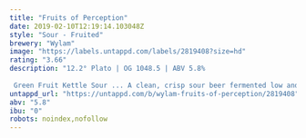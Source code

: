 ```yaml
---
title: "Fruits of Perception"
date: 2019-02-10T12:19:14.103048Z
style: "Sour - Fruited"
brewery: "Wylam"
image: "https://labels.untappd.com/labels/2819408?size=hd"
rating: "3.66"
description: "12.2° Plato | OG 1048.5 | ABV 5.8%  Green Fruit Kettle Sour ... A clean, crisp sour beer fermented low and slow using a single lager strain with an addition of fresh kiwi fruit, honeydew melon and cucumber. 'If the fruits of perception were cleansed everything would appear to man as it is... Infinite'."
untappd_url: "https://untappd.com/b/wylam-fruits-of-perception/2819408"
abv: "5.8"
ibu: "0"
robots: noindex,nofollow
---
```

